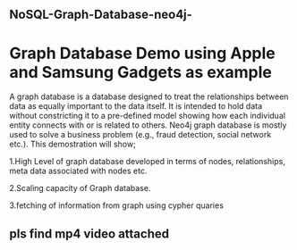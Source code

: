 ## NoSQL-Graph-Database-neo4j-
# Graph Database Demo using Apple and Samsung Gadgets as example 

A graph database is a database designed to treat the relationships between data as equally important to the data itself.
It is intended to hold data without constricting it to a pre-defined model showing how each individual entity connects with or is related to others. Neo4j graph database is mostly used to solve a business problem
(e.g., fraud detection, social network etc.). This demostration will show;

1.High Level of graph database developed in terms of nodes, relationships, meta data associated with nodes etc.

2.Scaling capacity of Graph database.

3.fetching of information from graph using cypher quaries  

## pls find mp4 video attached 
